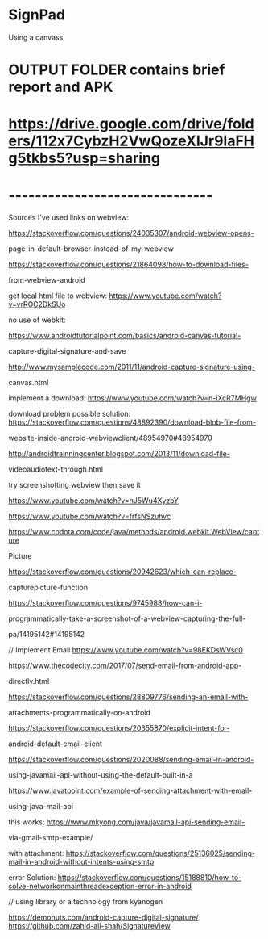 # SignPad
Using a canvass
# OUTPUT FOLDER contains brief report and APK

# https://drive.google.com/drive/folders/112x7CybzH2VwQozeXlJr9IaFHg5tkbs5?usp=sharing 

# -------------------------------

Sources I've used 
links on webview:

https://stackoverflow.com/questions/24035307/android-webview-opens-

page-in-default-browser-instead-of-my-webview

https://stackoverflow.com/questions/21864098/how-to-download-files-

from-webview-android 

get local html file to webview:
https://www.youtube.com/watch?v=vrROC2DkSUo 



no use of webkit: 

https://www.androidtutorialpoint.com/basics/android-canvas-tutorial-

capture-digital-signature-and-save

http://www.mysamplecode.com/2011/11/android-capture-signature-using-

canvas.html

implement a download: 
https://www.youtube.com/watch?v=n-iXcR7MHgw

download problem possible solution:
https://stackoverflow.com/questions/48892390/download-blob-file-from-

website-inside-android-webviewclient/48954970#48954970

http://androidtrainningcenter.blogspot.com/2013/11/download-file-

videoaudiotext-through.html


try screenshotting webview then save it

https://www.youtube.com/watch?v=nJ5Wu4XyzbY

https://www.youtube.com/watch?v=frfsNSzuhvc

https://www.codota.com/code/java/methods/android.webkit.WebView/capture

Picture

https://stackoverflow.com/questions/20942623/which-can-replace-

capturepicture-function 

https://stackoverflow.com/questions/9745988/how-can-i-

programmatically-take-a-screenshot-of-a-webview-capturing-the-full-

pa/14195142#14195142

// Implement Email 
https://www.youtube.com/watch?v=98EKDsWVsc0

https://www.thecodecity.com/2017/07/send-email-from-android-app-

directly.html

https://stackoverflow.com/questions/28809776/sending-an-email-with-

attachments-programmatically-on-android

https://stackoverflow.com/questions/20355870/explicit-intent-for-

android-default-email-client

https://stackoverflow.com/questions/2020088/sending-email-in-android-

using-javamail-api-without-using-the-default-built-in-a

https://www.javatpoint.com/example-of-sending-attachment-with-email-

using-java-mail-api

this works: https://www.mkyong.com/java/javamail-api-sending-email-

via-gmail-smtp-example/

with attachment: 
https://stackoverflow.com/questions/25136025/sending-mail-in-android-without-intents-using-smtp

error Solution:
https://stackoverflow.com/questions/15188810/how-to-solve-networkonmainthreadexception-error-in-android


// using library or a technology from kyanogen

https://demonuts.com/android-capture-digital-signature/
https://github.com/zahid-ali-shah/SignatureView
